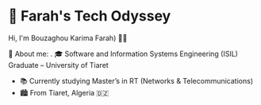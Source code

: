 # 🌸 Farah's Tech Odyssey

 Hi, I'm Bouzaghou Karima Farah) 👩‍💻

🌸 About me:
. 🎓 Software and Information Systems Engineering (ISIL) Graduate – University of Tiaret
- 📚 Currently studying Master’s in RT (Networks & Telecommunications)
- 🏙️ From Tiaret, Algeria 🇩🇿
